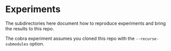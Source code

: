 # Experiments

The subdirectories here document how to reproduce experiments and bring the results to this repo.

The cobra experiment assumes you cloned this repo with the `--recurse-submodules` option.

